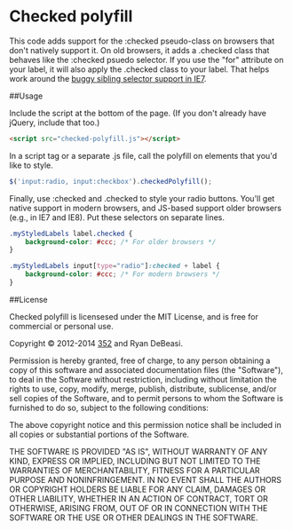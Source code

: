 # Checked polyfill

This code adds support for the :checked pseudo-class on browsers that don't natively support it. On old browsers, it adds a .checked class that behaves like the :checked psuedo selector. If you use the "for" attribute on your label, it will also apply the .checked class to your label. That helps work around the [buggy sibling selector support in IE7](http://www.quirksmode.org/css/selectors/#t11).

##Usage

Include the script at the bottom of the page. (If you don't already have jQuery, include that too.)

```html
<script src="checked-polyfill.js"></script>
```

In a script tag or a separate .js file, call the polyfill on elements that you'd like to style.

```javascript
$('input:radio, input:checkbox').checkedPolyfill();
```

Finally, use :checked and .checked to style your radio buttons. You'll get native support in modern browsers, and JS-based support older browsers (e.g., in IE7 and IE8). Put these selectors on separate lines.

```css
.myStyledLabels label.checked {
	background-color: #ccc; /* For older browsers */
}

.myStyledLabels input[type="radio"]:checked + label {
	background-color: #ccc; /* For modern browsers */
}
```

##License

Checked polyfill is licensesed under the MIT License, and is free for commercial or personal use.

Copyright &copy; 2012-2014 [352](http://www.352media.com/) and Ryan DeBeasi.

Permission is hereby granted, free of charge, to any person obtaining a copy of this software and associated documentation files (the "Software"), to deal in the Software without restriction, including without limitation the rights to use, copy, modify, merge, publish, distribute, sublicense, and/or sell copies of the Software, and to permit persons to whom the Software is furnished to do so, subject to the following conditions:

The above copyright notice and this permission notice shall be included in all copies or substantial portions of the Software.

THE SOFTWARE IS PROVIDED "AS IS", WITHOUT WARRANTY OF ANY KIND, EXPRESS OR IMPLIED, INCLUDING BUT NOT LIMITED TO THE WARRANTIES OF MERCHANTABILITY, FITNESS FOR A PARTICULAR PURPOSE AND NONINFRINGEMENT. IN NO EVENT SHALL THE AUTHORS OR COPYRIGHT HOLDERS BE LIABLE FOR ANY CLAIM, DAMAGES OR OTHER LIABILITY, WHETHER IN AN ACTION OF CONTRACT, TORT OR OTHERWISE, ARISING FROM, OUT OF OR IN CONNECTION WITH THE SOFTWARE OR THE USE OR OTHER DEALINGS IN THE SOFTWARE.